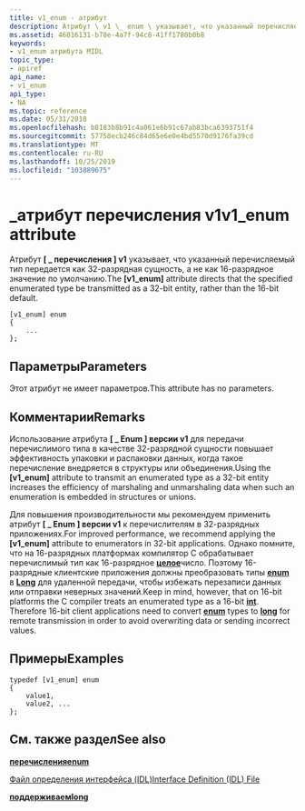 ```yaml
---
title: v1_enum - атрибут
description: Атрибут \ v1 \_ enum \ указывает, что указанный перечисляемый тип передается как 32-разрядная сущность, а не как 16-разрядное значение по умолчанию.
ms.assetid: 46016131-b78e-4a7f-94c8-41ff1780b0b8
keywords:
- v1_enum атрибута MIDL
topic_type:
- apiref
api_name:
- v1_enum
api_type:
- NA
ms.topic: reference
ms.date: 05/31/2018
ms.openlocfilehash: b8183b8b91c4a061e6b91c67ab83bca6393751f4
ms.sourcegitcommit: 57758ecb246c84d65e6e0e4bd5570d9176fa39cd
ms.translationtype: MT
ms.contentlocale: ru-RU
ms.lasthandoff: 10/25/2019
ms.locfileid: "103889675"
---
```

# <a name="v1_enum-attribute"></a><span data-ttu-id="0ffc6-104">\_атрибут перечисления v1</span><span class="sxs-lookup"><span data-stu-id="0ffc6-104">v1\_enum attribute</span></span>

<span data-ttu-id="0ffc6-105">Атрибут **\[ \_ перечисления \] v1** указывает, что указанный перечисляемый тип передается как 32-разрядная сущность, а не как 16-разрядное значение по умолчанию.</span><span class="sxs-lookup"><span data-stu-id="0ffc6-105">The **\[v1\_enum\]** attribute directs that the specified enumerated type be transmitted as a 32-bit entity, rather than the 16-bit default.</span></span>

``` syntax
[v1_enum] enum 
{
    ...
};
```

## <a name="parameters"></a><span data-ttu-id="0ffc6-106">Параметры</span><span class="sxs-lookup"><span data-stu-id="0ffc6-106">Parameters</span></span>

<span data-ttu-id="0ffc6-107">Этот атрибут не имеет параметров.</span><span class="sxs-lookup"><span data-stu-id="0ffc6-107">This attribute has no parameters.</span></span>

## <a name="remarks"></a><span data-ttu-id="0ffc6-108">Комментарии</span><span class="sxs-lookup"><span data-stu-id="0ffc6-108">Remarks</span></span>

<span data-ttu-id="0ffc6-109">Использование атрибута **\[ \_ Enum \] версии v1** для передачи перечислимого типа в качестве 32-разрядной сущности повышает эффективность упаковки и распаковки данных, когда такое перечисление внедряется в структуры или объединения.</span><span class="sxs-lookup"><span data-stu-id="0ffc6-109">Using the **\[v1\_enum\]** attribute to transmit an enumerated type as a 32-bit entity increases the efficiency of marshaling and unmarshaling data when such an enumeration is embedded in structures or unions.</span></span>

<span data-ttu-id="0ffc6-110">Для повышения производительности мы рекомендуем применить атрибут **\[ \_ Enum \] версии v1** к перечислителям в 32-разрядных приложениях.</span><span class="sxs-lookup"><span data-stu-id="0ffc6-110">For improved performance, we recommend applying the **\[v1\_enum\]** attribute to enumerators in 32-bit applications.</span></span> <span data-ttu-id="0ffc6-111">Однако помните, что на 16-разрядных платформах компилятор C обрабатывает перечислимый тип как 16-разрядное [**целое**](int.md)число. Поэтому 16-разрядные клиентские приложения должны преобразовать типы [**enum**](enum.md) в [**Long**](long.md) для удаленной передачи, чтобы избежать перезаписи данных или отправки неверных значений.</span><span class="sxs-lookup"><span data-stu-id="0ffc6-111">Keep in mind, however, that on 16-bit platforms the C compiler treats an enumerated type as a 16-bit [**int**](int.md). Therefore 16-bit client applications need to convert [**enum**](enum.md) types to [**long**](long.md) for remote transmission in order to avoid overwriting data or sending incorrect values.</span></span>

## <a name="examples"></a><span data-ttu-id="0ffc6-112">Примеры</span><span class="sxs-lookup"><span data-stu-id="0ffc6-112">Examples</span></span>

``` syntax
typedef [v1_enum] enum 
{
    value1, 
    value2, ...
};
```

## <a name="see-also"></a><span data-ttu-id="0ffc6-113">См. также раздел</span><span class="sxs-lookup"><span data-stu-id="0ffc6-113">See also</span></span>

<dl> <dt>

[<span data-ttu-id="0ffc6-114">**перечисления**</span><span class="sxs-lookup"><span data-stu-id="0ffc6-114">**enum**</span></span>](enum.md)
</dt> <dt>

[<span data-ttu-id="0ffc6-115">Файл определения интерфейса (IDL)</span><span class="sxs-lookup"><span data-stu-id="0ffc6-115">Interface Definition (IDL) File</span></span>](interface-definition-idl-file.md)
</dt> <dt>

[<span data-ttu-id="0ffc6-116">**поддерживаем**</span><span class="sxs-lookup"><span data-stu-id="0ffc6-116">**long**</span></span>](long.md)
</dt> </dl>

 

 




